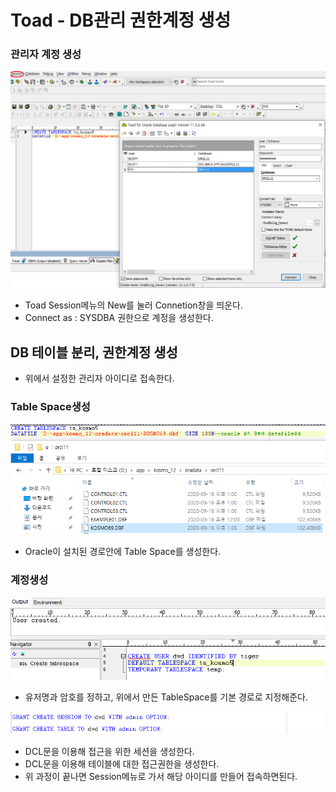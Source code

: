 # Toad - DB관리 권한계정 생성

### 관리자 계정 생성

![4-1](../../../.gitbook/assets/4-1.png)

* Toad Session메뉴의 New를 눌러 Connetion창을 띄운다.
* Connect as : SYSDBA 권한으로 계정을 생성한다.

## DB 테이블 분리, 권한계정 생성

* 위에서 설정한 관리자 아이디로 접속한다.

### Table Space생성

![4](../../../.gitbook/assets/4%20%2810%29.png)

* Oracle이 설치된 경로안에 Table Space를 생성한다.

### 계정생성

![4-2](../../../.gitbook/assets/4-2.png)

* 유저명과 암호를 정하고, 위에서 만든 TableSpace를 기본 경로로 지정해준다.

![4-3](../../../.gitbook/assets/4-3.png)

* DCL문을 이용해 접근을 위한 세션을 생성한다.
* DCL문을 이용해 테이블에 대한 접근권한을 생성한다.
* 위 과정이 끝나면 Session메뉴로 가서 해당 아이디를 만들어 접속하면된다.

